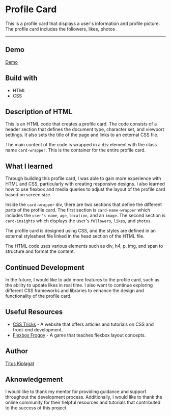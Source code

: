 # Profile Card

This is a profile card that displays a user's information and profile picture. The profile card includes the followers, likes, photos .
***

## Demo
[Demo](http://)

## Build with
- HTML
- CSS

## Description of HTML

This is an HTML code that creates a profile card. 
The code consists of a header section that defines the document type, character set, and viewport settings. 
It also sets the title of the page and links to an external CSS file. <br/>

The main content of the code is wrapped in a `div` element with the class name `card-wrapper`. This is the container for the entire profile card.

## What I learned
Through building this profile card, I was able to gain more experience with HTML and CSS, particularly with creating responsive designs.
 I also learned how to use flexbox and media queries to adjust the layout of the profile card based on screen size. <br/>

 Inside the `card-wrapper` div, there are two sections that define the different parts of the profile card. 
 The first section is `card-name-wrapper` which includes the `user's name`, `age`, `location`, and an `image`. 
 The second section is `card-insights`  which displays the user's `followers`, `likes`, and `photos`. <br/>

The profile card is designed using CSS, and the styles are defined in an external stylesheet file linked in the head section of the HTML file. <br/>

The HTML code uses various elements such as div, h4, p, img, and span to structure and format the content. <br/>

## Continued Development
In the future, I would like to add more features to the profile card, such as the ability to update likes in real time.
 I also want to continue exploring different CSS frameworks and libraries to enhance the design and functionality of the profile card.

## Useful Resources
- [CSS Tricks](https://css-tricks.com/) -  A website that offers articles and tutorials on CSS and front-end development.
- [Flexbox Froggy](https://flexboxfroggy.com/) - A game that teaches flexbox layout concepts.


## Author
[Titus Kiplagat](https://www.linkedin.com/in/titus-kiplagat-5146ba210/)

## Aknowledgement
I would like to thank my mentor for providing guidance and support throughout the development process. 
Additionally, I would like to thank the online community for their helpful resources and tutorials that contributed to the success of this project.

